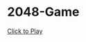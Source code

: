 # 2048-Game
<a href="https://d-ravi-kumar19.github.io/2048-Game/" target="_blank" >Click to Play</a>


